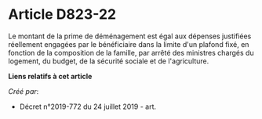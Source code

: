 # Article D823-22

Le montant de la prime de déménagement est égal aux dépenses justifiées réellement engagées par le bénéficiaire dans la
limite d'un plafond fixé, en fonction de la composition de la famille, par arrêté des ministres chargés du logement, du
budget, de la sécurité sociale et de l'agriculture.

**Liens relatifs à cet article**

_Créé par_:

  - Décret n°2019-772 du 24 juillet 2019 - art.
